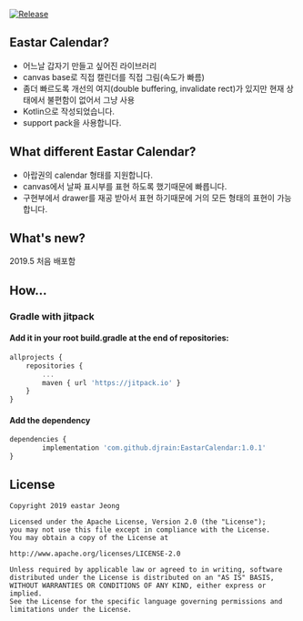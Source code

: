 [![Release](https://jitpack.io/v/djrain/EastarCalendar.svg)](https://jitpack.io/#djrain/EastarCalendar)

## Eastar Calendar?

* 어느날 갑자기 만들고 싶어진 라이브러리
* canvas base로 직접 캘린더를 직접 그림(속도가 빠름)
* 좀더 빠르도록 개선의 여지(double buffering, invalidate rect)가 있지만 현재 상태에서 불편함이 없어서 그냥 사용
* Kotlin으로 작성되었습니다.
* support pack을 사용합니다.

## What different Eastar Calendar?

* 아랍권의 calendar 형태를 지원합니다.
* canvas에서 날짜 표시부를 표현 하도록 했기때문에 빠릅니다.
* 구현부에서 drawer를 재공 받아서 표현 하기때문에 거의 모든 형태의 표현이 가능합니다.

## What's new?

2019.5
처음 배포함 

## How...

### Gradle with jitpack

#### Add it in your root build.gradle at the end of repositories:
```javascript
allprojects {
	repositories {
		...
		maven { url 'https://jitpack.io' }
	}
}
```
#### Add the dependency
```javascript
dependencies {
        implementation 'com.github.djrain:EastarCalendar:1.0.1'
}
```

## License 
 ```code
Copyright 2019 eastar Jeong

Licensed under the Apache License, Version 2.0 (the "License");
you may not use this file except in compliance with the License.
You may obtain a copy of the License at

http://www.apache.org/licenses/LICENSE-2.0

Unless required by applicable law or agreed to in writing, software
distributed under the License is distributed on an "AS IS" BASIS,
WITHOUT WARRANTIES OR CONDITIONS OF ANY KIND, either express or implied.
See the License for the specific language governing permissions and
limitations under the License.
```
